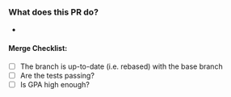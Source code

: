 ### What does this PR do?

*

#### Merge Checklist:

- [ ] The branch is up-to-date (i.e. rebased) with the base branch
- [ ] Are the tests passing?
- [ ] Is GPA high enough?